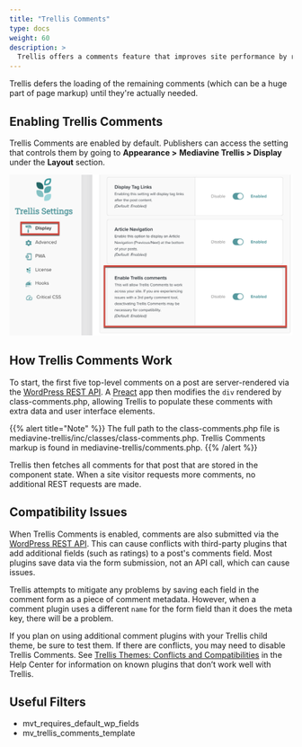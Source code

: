 ```yaml
---
title: "Trellis Comments"
type: docs
weight: 60
description: >
  Trellis offers a comments feature that improves site performance by rendering only the first five top-level comments of a post. 
---
```

Trellis defers the loading of the remaining comments (which can be a huge part of page markup) until they're actually needed.

## Enabling Trellis Comments

Trellis Comments are enabled by default. Publishers can access the setting that controls them by going to **Appearance >** **Mediavine Trellis  > Display** under the **Layout** section.

<img src="settings-trellis-comments.png" alt="Trellis Comments toggle in Trellis Settings." width="600px"/>

## How Trellis Comments Work

To start, the first five top-level comments on a post are server-rendered via the [WordPress REST API](https://developer.wordpress.org/rest-api/). A [Preact](https://preactjs.com/) app then modifies the `div` rendered by class-comments.php, allowing Trellis to populate these comments with extra data and user interface elements.

{{% alert title="Note" %}}
The full path to the class-comments.php file is mediavine-trellis/inc/classes/class-comments.php. Trellis Comments markup is found in mediavine-trellis/comments.php.
{{% /alert %}}

Trellis then fetches all comments for that post that are stored in the component state. When a site visitor requests more comments, no additional REST requests are made.

## Compatibility Issues

When Trellis Comments is enabled, comments are also submitted via the [WordPress REST API](https://developer.wordpress.org/rest-api/). This can cause conflicts with third-party plugins that add additional fields (such as ratings) to a post's comments field. Most plugins save data via the form submission, not an API call, which can cause issues.

Trellis attempts to mitigate any problems by saving each field in the comment form as a piece of comment metadata. However, when a comment plugin uses a different `name` for the form field than it does the meta key, there will be a problem.

If you plan on using additional comment plugins with your Trellis child theme, be sure to test them. If there are conflicts, you may need to disable Trellis Comments. See [Trellis Themes: Conflicts and Compatibilities](https://intercom.help/mediavine-products/en/articles/5046317-trellis-themes-conflicts-and-compatibilities) in the Help Center for information on known plugins that don’t work well with Trellis.

## Useful Filters

- mvt_requires_default_wp_fields
- mv_trellis_comments_template